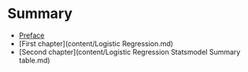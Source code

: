 # Summary

* [Preface](README.md)
* [First chapter](content/Logistic Regression.md)
* [Second chapter](content/Logistic Regression Statsmodel Summary table.md)

